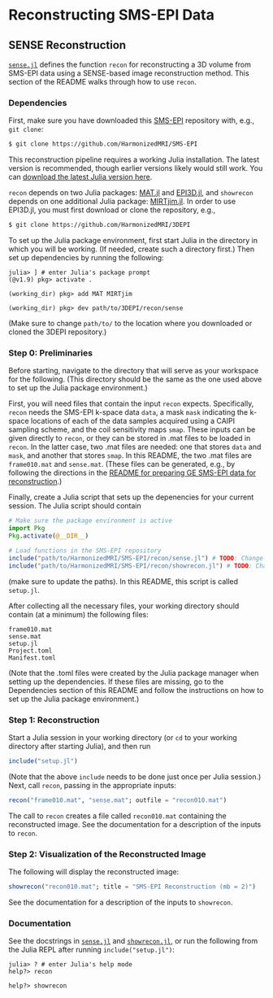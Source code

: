 # Reconstructing SMS-EPI Data

## SENSE Reconstruction

[`sense.jl`](sense.jl) defines the function `recon`
for reconstructing a 3D volume from SMS-EPI data
using a SENSE-based image reconstruction method.
This section of the README
walks through how to use `recon`.

### Dependencies

First,
make sure you have downloaded
this [SMS-EPI](https://github.com/HarmonizedMRI/SMS-EPI)
repository with, e.g., `git clone`:
```bash
$ git clone https://github.com/HarmonizedMRI/SMS-EPI
```

This reconstruction pipeline requires
a working Julia installation.
The latest version is recommended,
though earlier versions likely would still work.
You can [download the latest Julia version here](https://julialang.org/downloads/#current_stable_release).

`recon` depends on two Julia packages:
[MAT.jl](https://github.com/JuliaIO/MAT.jl) and
[EPI3D.jl](https://github.com/HarmonizedMRI/3DEPI/tree/main/recon/sense),
and `showrecon` depends on one additional Julia package:
[MIRTjim.jl](https://github.com/JeffFessler/MIRTjim.jl).
In order to use EPI3D.jl,
you must first download or clone the repository, e.g.,
```bash
$ git clone https://github.com/HarmonizedMRI/3DEPI
```
To set up the Julia package environment,
first start Julia
in the directory
in which you will be working.
(If needed,
create such a directory first.)
Then set up dependencies
by running the following:
```julia-repl
julia> ] # enter Julia's package prompt
(@v1.9) pkg> activate .

(working_dir) pkg> add MAT MIRTjim

(working_dir) pkg> dev path/to/3DEPI/recon/sense
```
(Make sure to change `path/to/`
to the location where you downloaded or cloned
the 3DEPI repository.)

### Step 0: Preliminaries

Before starting,
navigate to
the directory
that will serve as your workspace
for the following.
(This directory should be the same
as the one used above
to set up the Julia package environment.)

First,
you will need files
that contain the input
`recon` expects.
Specifically,
`recon` needs the SMS-EPI k-space data `data`,
a mask `mask` indicating the k-space locations
of each of the data samples
acquired using a CAIPI sampling scheme,
and the coil sensitivity maps `smap`.
These inputs can be given directly to `recon`,
or they can be stored in .mat files
to be loaded in `recon`.
In the latter case,
two .mat files are needed:
one that stores `data` and `mask`,
and another that stores `smap`.
In this README,
the two .mat files are
`frame010.mat`
and `sense.mat`.
(These files can be generated, e.g.,
by following the directions
in the [README for preparing GE SMS-EPI data for reconstruction](GE).)

Finally,
create a Julia script
that sets up the depenencies
for your current session.
The Julia script should contain
```julia
# Make sure the package environment is active
import Pkg
Pkg.activate(@__DIR__)

# Load functions in the SMS-EPI repository
include("path/to/HarmonizedMRI/SMS-EPI/recon/sense.jl") # TODO: Change to the correct path
include("path/to/HarmonizedMRI/SMS-EPI/recon/showrecon.jl") # TODO: Change to the correct path
```
(make sure to update the paths).
In this README,
this script is called `setup.jl`.

After collecting all the necessary files,
your working directory should contain
(at a minimum)
the following files:
```
frame010.mat
sense.mat
setup.jl
Project.toml
Manifest.toml
```
(Note that the .toml files
were created by the Julia package manager
when setting up the dependencies.
If these files are missing,
go to the Dependencies section
of this README
and follow the instructions
on how to set up the Julia package environment.)

### Step 1: Reconstruction

Start a Julia session
in your working directory
(or `cd` to your working directory
after starting Julia),
and then run
```julia
include("setup.jl")
```
(Note that the above `include`
needs to be done just once per Julia session.)
Next,
call `recon`,
passing in the appropriate inputs:
```julia
recon("frame010.mat", "sense.mat"; outfile = "recon010.mat")
```
The call to `recon` creates
a file called `recon010.mat`
containing the reconstructed image.
See the documentation for a description of the inputs to `recon`.

### Step 2: Visualization of the Reconstructed Image

The following will display the reconstructed image:
```julia
showrecon("recon010.mat"; title = "SMS-EPI Reconstruction (mb = 2)")
```
See the documentation for a description of the inputs to `showrecon`.

### Documentation

See the docstrings in [`sense.jl`](sense.jl)
and [`showrecon.jl`](showrecon.jl),
or run the following from the Julia REPL
after running `include("setup.jl")`:
```julia-repl
julia> ? # enter Julia's help mode
help?> recon

help?> showrecon
```
